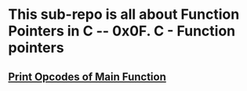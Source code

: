 # This sub-repo is all about Function Pointers in C -- 0x0F. C - Function pointers

## [Print Opcodes of Main Function](https://codepal.ai/code-generator/query/NktPY6vR/c-code-that-prints-opcodes-of-main-function)
